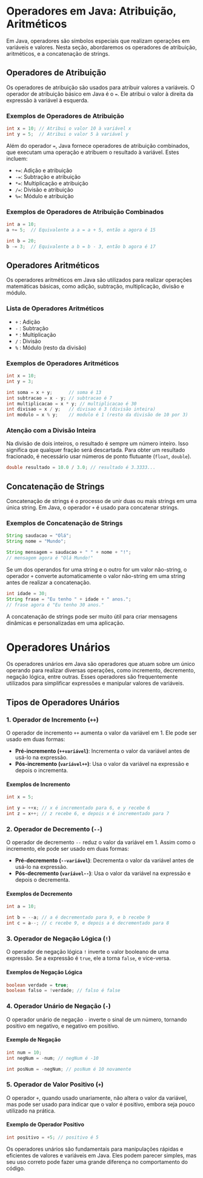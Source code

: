 # Operadores em Java: Atribuição, Aritméticos 

Em Java, operadores são símbolos especiais que realizam operações em variáveis e valores. Nesta seção, abordaremos os operadores de atribuição, aritméticos, e a concatenação de strings.

## Operadores de Atribuição

Os operadores de atribuição são usados para atribuir valores a variáveis. O operador de atribuição básico em Java é o `=`. Ele atribui o valor à direita da expressão à variável à esquerda.

### Exemplos de Operadores de Atribuição

```java
int x = 10; // Atribui o valor 10 à variável x
int y = 5;  // Atribui o valor 5 à variável y
```

Além do operador `=`, Java fornece operadores de atribuição combinados, que executam uma operação e atribuem o resultado à variável. Estes incluem:

- `+=`: Adição e atribuição
- `-=`: Subtração e atribuição
- `*=`: Multiplicação e atribuição
- `/=`: Divisão e atribuição
- `%=`: Módulo e atribuição

### Exemplos de Operadores de Atribuição Combinados

```java
int a = 10;
a += 5;  // Equivalente a a = a + 5, então a agora é 15

int b = 20;
b -= 3;  // Equivalente a b = b - 3, então b agora é 17
```

## Operadores Aritméticos

Os operadores aritméticos em Java são utilizados para realizar operações matemáticas básicas, como adição, subtração, multiplicação, divisão e módulo.

### Lista de Operadores Aritméticos

- `+` : Adição
- `-` : Subtração
- `*` : Multiplicação
- `/` : Divisão
- `%` : Módulo (resto da divisão)

### Exemplos de Operadores Aritméticos

```java
int x = 10;
int y = 3;

int soma = x + y;      // soma é 13
int subtracao = x - y; // subtracao é 7
int multiplicacao = x * y; // multiplicacao é 30
int divisao = x / y;   // divisao é 3 (divisão inteira)
int modulo = x % y;    // modulo é 1 (resto da divisão de 10 por 3)
```

### Atenção com a Divisão Inteira

Na divisão de dois inteiros, o resultado é sempre um número inteiro. Isso significa que qualquer fração será descartada. Para obter um resultado fracionado, é necessário usar números de ponto flutuante (`float`, `double`).

```java
double resultado = 10.0 / 3.0; // resultado é 3.3333...
```

## Concatenação de Strings

Concatenação de strings é o processo de unir duas ou mais strings em uma única string. Em Java, o operador `+` é usado para concatenar strings.

### Exemplos de Concatenação de Strings

```java
String saudacao = "Olá";
String nome = "Mundo";

String mensagem = saudacao + " " + nome + "!";
// mensagem agora é "Olá Mundo!"
```

Se um dos operandos for uma string e o outro for um valor não-string, o operador `+` converte automaticamente o valor não-string em uma string antes de realizar a concatenação.

```java
int idade = 30;
String frase = "Eu tenho " + idade + " anos.";
// frase agora é "Eu tenho 30 anos."
```

A concatenação de strings pode ser muito útil para criar mensagens dinâmicas e personalizadas em uma aplicação.



# Operadores Unários

Os operadores unários em Java são operadores que atuam sobre um único operando para realizar diversas operações, como incremento, decremento, negação lógica, entre outras. Esses operadores são frequentemente utilizados para simplificar expressões e manipular valores de variáveis.

## Tipos de Operadores Unários

### 1. Operador de Incremento (`++`)

O operador de incremento `++` aumenta o valor da variável em 1. Ele pode ser usado em duas formas:

- **Pré-incremento (`++variável`)**: Incrementa o valor da variável antes de usá-lo na expressão.
- **Pós-incremento (`variável++`)**: Usa o valor da variável na expressão e depois o incrementa.

#### Exemplos de Incremento

```java
int x = 5;

int y = ++x; // x é incrementado para 6, e y recebe 6
int z = x++; // z recebe 6, e depois x é incrementado para 7
```

### 2. Operador de Decremento (`--`)

O operador de decremento `--` reduz o valor da variável em 1. Assim como o incremento, ele pode ser usado em duas formas:

- **Pré-decremento (`--variável`)**: Decrementa o valor da variável antes de usá-lo na expressão.
- **Pós-decremento (`variável--`)**: Usa o valor da variável na expressão e depois o decrementa.

#### Exemplos de Decremento

```java
int a = 10;

int b = --a; // a é decrementado para 9, e b recebe 9
int c = a--; // c recebe 9, e depois a é decrementado para 8
```

### 3. Operador de Negação Lógica (`!`)

O operador de negação lógica `!` inverte o valor booleano de uma expressão. Se a expressão é `true`, ele a torna `false`, e vice-versa.

#### Exemplos de Negação Lógica

```java
boolean verdade = true;
boolean falso = !verdade; // falso é false
```

### 4. Operador Unário de Negação (`-`)

O operador unário de negação `-` inverte o sinal de um número, tornando positivo em negativo, e negativo em positivo.

#### Exemplo de Negação

```java
int num = 10;
int negNum = -num; // negNum é -10

int posNum = -negNum; // posNum é 10 novamente
```

### 5. Operador de Valor Positivo (`+`)

O operador `+`, quando usado unariamente, não altera o valor da variável, mas pode ser usado para indicar que o valor é positivo, embora seja pouco utilizado na prática.

#### Exemplo de Operador Positivo

```java
int positivo = +5; // positivo é 5
```

Os operadores unários são fundamentais para manipulações rápidas e eficientes de valores e variáveis em Java. Eles podem parecer simples, mas seu uso correto pode fazer uma grande diferença no comportamento do código.
